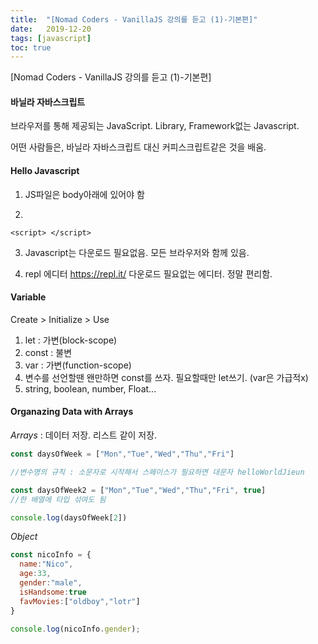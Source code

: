 ```yaml
---
title:  "[Nomad Coders - VanillaJS 강의를 듣고 (1)-기본편]"
date:   2019-12-20
tags: [javascript]
toc: true
---
```


[Nomad Coders - VanillaJS 강의를 듣고 (1)-기본편]

#### 바닐라 자바스크립트

브라우저를 통해 제공되는 JavaScript. Library, Framework없는 Javascript.

어떤 사람들은, 바닐라 자바스크립트 대신 커피스크립트같은 것을 배움.



#### Hello Javascript

1. JS파일은 body아래에 있어야 함

2. 

   ```
   <script> </script>
   ```

3. Javascript는 다운로드 필요없음. 모든 브라우저와 함께 있음.

4. repl 에디터  https://repl.it/ 다운로드 필요없는 에디터. 정말 편리함.



#### Variable

Create > Initialize > Use

1. let : 가변(block-scope)
2. const : 불변
3. var : 가변(function-scope) 
4. 변수를 선언할땐 왠만하면 const를 쓰자. 필요할때만 let쓰기. (var은 가급적x)
5. string, boolean, number, Float...



#### Organazing Data with Arrays

*Arrays* : 데이터 저장. 리스트 같이 저장.

```javascript
const daysOfWeek = ["Mon","Tue","Wed","Thu","Fri"]

//변수명의 규칙 : 소문자로 시작해서 스페이스가 필요하면 대문자 helloWorldJieun

const daysOfWeek2 = ["Mon","Tue","Wed","Thu","Fri", true]
//한 배열에 타입 섞여도 됨

console.log(daysOfWeek[2])
```



*Object*

```javascript
const nicoInfo = {
  name:"Nico",
  age:33,
  gender:"male",
  isHandsome:true
  favMovies:["oldboy","lotr"]
}

console.log(nicoInfo.gender);
```





